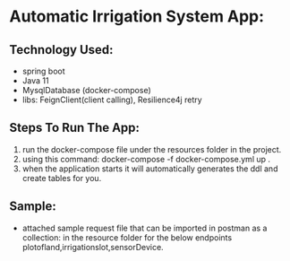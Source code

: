 # Automatic Irrigation System App:

## Technology Used: 
* spring boot
* Java 11 
* MysqlDatabase (docker-compose)
* libs: FeignClient(client calling), Resilience4j retry

## Steps To Run The App:
1. run the docker-compose file under the resources folder in the project. 
2. using this command: docker-compose -f docker-compose.yml up .
3. when the application starts it will automatically generates the ddl and create tables for you.

## Sample:
* attached sample request file that can be imported in postman as a collection: in the resource folder for the below endpoints plotofland,irrigationslot,sensorDevice.
